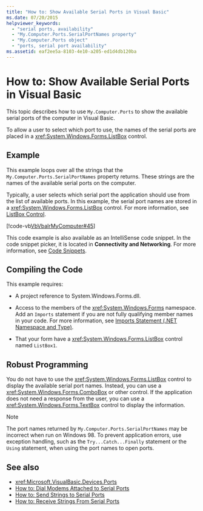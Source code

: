 ```yaml
---
title: "How to: Show Available Serial Ports in Visual Basic"
ms.date: 07/20/2015
helpviewer_keywords: 
  - "serial ports, availability"
  - "My.Computer.Ports.SerialPortNames property"
  - "My.Computer.Ports object"
  - "ports, serial port availability"
ms.assetid: eaf2ee5a-8103-4e10-a205-ed1d4db120ba
---
```

# How to: Show Available Serial Ports in Visual Basic
This topic describes how to use `My.Computer.Ports` to show the available serial ports of the computer in Visual Basic.  
  
 To allow a user to select which port to use, the names of the serial ports are placed in a <xref:System.Windows.Forms.ListBox> control.  
  
## Example  
 This example loops over all the strings that the `My.Computer.Ports.SerialPortNames` property returns. These strings are the names of the available serial ports on the computer.  
  
 Typically, a user selects which serial port the application should use from the list of available ports. In this example, the serial port names are stored in a <xref:System.Windows.Forms.ListBox> control. For more information, see [ListBox Control](../../../../framework/winforms/controls/listbox-control-windows-forms.md).  
  
 [!code-vb[VbVbalrMyComputer#45](~/samples/snippets/visualbasic/VS_Snippets_VBCSharp/VbVbalrMyComputer/VB/Class2.vb#45)]  
  
 This code example is also available as an IntelliSense code snippet. In the code snippet picker, it is located in **Connectivity and Networking**. For more information, see [Code Snippets](/visualstudio/ide/code-snippets).  
  
## Compiling the Code  
 This example requires:  
  
- A project reference to System.Windows.Forms.dll.  
  
- Access to the members of the <xref:System.Windows.Forms> namespace. Add an `Imports` statement if you are not fully qualifying member names in your code. For more information, see [Imports Statement (.NET Namespace and Type)](../../../../visual-basic/language-reference/statements/imports-statement-net-namespace-and-type.md).  
  
- That your form have a <xref:System.Windows.Forms.ListBox> control named `ListBox1`.  
  
## Robust Programming  
 You do not have to use the <xref:System.Windows.Forms.ListBox> control to display the available serial port names. Instead, you can use a <xref:System.Windows.Forms.ComboBox> or other control. If the application does not need a response from the user, you can use a <xref:System.Windows.Forms.TextBox> control to display the information.  
  
> [!NOTE]
> The port names returned by `My.Computer.Ports.SerialPortNames` may be incorrect when run on Windows 98. To prevent application errors, use exception handling, such as the `Try...Catch...Finally` statement or the `Using` statement, when using the port names to open ports.  
  
## See also

- <xref:Microsoft.VisualBasic.Devices.Ports>
- [How to: Dial Modems Attached to Serial Ports](../../../../visual-basic/developing-apps/programming/computer-resources/how-to-dial-modems-attached-to-serial-ports.md)
- [How to: Send Strings to Serial Ports](../../../../visual-basic/developing-apps/programming/computer-resources/how-to-send-strings-to-serial-ports.md)
- [How to: Receive Strings From Serial Ports](../../../../visual-basic/developing-apps/programming/computer-resources/how-to-receive-strings-from-serial-ports.md)
